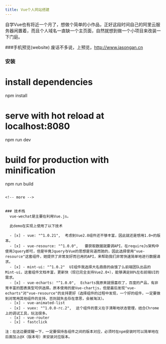 ```yaml
---
title: Vue个人网站搭建
---
```


  自学Vue也有将近一个月了，想做个简单的小作品，正好这段时间自己的阿里云服务器闲置着，而且个人域名一直缺一个主页面，自然就想到做一个小项目来改装一下门庭。

###手机预览(website)
  废话不多说，上预览，<http://www.jasongan.cn>


### 安装

# install dependencies
npm install

# serve with hot reload at localhost:8080
npm run dev

# build for production with minification
npm run build

```

<!-- more -->


### 技术栈
  vue-wechat是主要在利用Vue.js。

  此demo在实现上使用了以下技术
  
  - [x] - vue: "^1.0.21",  考虑到Vue2.0组件还不够丰富，因此就还是想用1.0+的版本。
  - [x] - vue-resource: "^1.0.0",   要获取数据就要调API，在requireJs架构中使用Jquery即可，但是毕竟Jquery与Vue的思想是背道而驰的，因此选择使用"vue-resource"这套组件，她提供了非常友好而已用的API，来帮助我们非常快速简单地进行数据请求。
  - [x] - mint-ui: "^1.0.2"  UI组件我选择大名鼎鼎的由饿了么前端团队出品的Mint-ui，这套组件文档丰富，更新快（现已完全支持Vue2.0+），能够满足80%左右前端UI的需求。
  - [x] - vue-echarts: "^1.0.0",  Echarts我原来就很喜欢了，百度的产品，有非常丰富的图表类型可供选择。原本使用的是Vue-chartjs，但是最后发现"vue-echarts"对"vue-resource"的支持更好（选择组件的过程中发现，一个好的组件，一定要做到对常用其他组件的支持，否则就失去存在意思，会被淘汰）。
  - [x] - vue-animated-list
  - [x] - vuex: "^1.0.0-rc.2",  这个组件的意义在于清晰地状态管理，结合Chrome上的调试工具，玩法很多。
  - [x] - vue-router
  - [x] - fastclick

注：在这边要提醒一下，一定要保持各组件之间的版本对应，必须时在npm安装时可以简单地在后面加上@X（版本号）来安装对应版本。